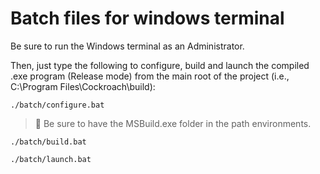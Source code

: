 # Batch files for windows terminal

Be sure to run the Windows terminal as an Administrator.

Then, just type the following to configure, build and launch the compiled .exe program (Release mode) from the main root of the project (i.e., C:\Program Files\Cockroach\build):

```terminal
./batch/configure.bat
```

> 💬 Be sure to have the MSBuild.exe folder in the path environments.

```terminal
./batch/build.bat
```
```terminal
./batch/launch.bat
```